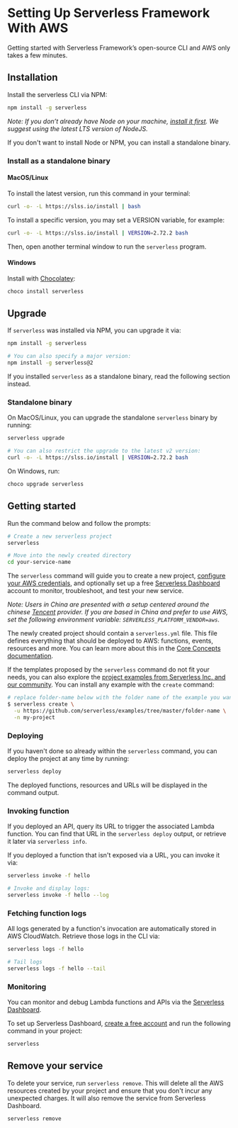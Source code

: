 <!--
title: Setting Up Serverless Framework With AWS
layout: Doc
-->

# Setting Up Serverless Framework With AWS

Getting started with Serverless Framework’s open-source CLI and AWS only takes a few minutes.

## Installation

Install the serverless CLI via NPM:

```bash
npm install -g serverless
```

_Note: If you don’t already have Node on your machine, [install it first](https://nodejs.org/). We suggest using the latest LTS version of NodeJS._

If you don't want to install Node or NPM, you can install a standalone binary.

### Install as a standalone binary

#### MacOS/Linux

To install the latest version, run this command in your terminal:

```bash
curl -o- -L https://slss.io/install | bash
```

To install a specific version, you may set a VERSION variable, for example:

```bash
curl -o- -L https://slss.io/install | VERSION=2.72.2 bash
```

Then, open another terminal window to run the `serverless` program.

#### Windows

Install with [Chocolatey](https://chocolatey.org/):

```bash
choco install serverless
```

## Upgrade

If `serverless` was installed via NPM, you can upgrade it via:

```bash
npm install -g serverless

# You can also specify a major version:
npm install -g serverless@2
```

If you installed `serverless` as a standalone binary, read the following section instead.

### Standalone binary

On MacOS/Linux, you can upgrade the standalone `serverless` binary by running:

```bash
serverless upgrade

# You can also restrict the upgrade to the latest v2 version:
curl -o- -L https://slss.io/install | VERSION=2.72.2 bash
```

On Windows, run:

```bash
choco upgrade serverless
```

## Getting started

Run the command below and follow the prompts:

```bash
# Create a new serverless project
serverless

# Move into the newly created directory
cd your-service-name
```

The `serverless` command will guide you to create a new project, [configure your AWS credentials](https://serverless.com/framework/docs/providers/aws/guide/credentials/), and optionally set up a free [Serverless Dashboard](https://www.serverless.com/monitoring) account to monitor, troubleshoot, and test your new service.

_Note: Users in China are presented with a setup centered around the chinese [Tencent](https://intl.cloud.tencent.com/) provider. If you are based in China and prefer to use AWS, set the following environment variable: `SERVERLESS_PLATFORM_VENDOR=aws`._

The newly created project should contain a `serverless.yml` file. This file defines everything that should be deployed to AWS: functions, events, resources and more. You can learn more about this in the [Core Concepts documentation](./providers/aws/guide/intro.md).

If the templates proposed by the `serverless` command do not fit your needs, you can also explore the [project examples from Serverless Inc. and our community](https://www.serverless.com/examples/). You can install any example with the `create` command:

```sh
# replace folder-name below with the folder name of the example you want to use
$ serverless create \
  -u https://github.com/serverless/examples/tree/master/folder-name \
  -n my-project
```

### Deploying

If you haven't done so already within the `serverless` command, you can deploy the project at any time by running:

```bash
serverless deploy
```

The deployed functions, resources and URLs will be displayed in the command output.

### Invoking function

If you deployed an API, query its URL to trigger the associated Lambda function. You can find that URL in the `serverless deploy` output, or retrieve it later via `serverless info`.

If you deployed a function that isn't exposed via a URL, you can invoke it via:

```bash
serverless invoke -f hello

# Invoke and display logs:
serverless invoke -f hello --log
```

### Fetching function logs

All logs generated by a function's invocation are automatically stored in AWS CloudWatch. Retrieve those logs in the CLI via:

```bash
serverless logs -f hello

# Tail logs
serverless logs -f hello --tail
```

### Monitoring

You can monitor and debug Lambda functions and APIs via the [Serverless Dashboard](https://www.serverless.com/monitoring).

To set up Serverless Dashboard, [create a free account](https://www.serverless.com/monitoring) and run the following command in your project:

```bash
serverless
```

## Remove your service

To delete your service, run `serverless remove`. This will delete all the AWS resources created by your project and ensure that you don't incur any unexpected charges. It will also remove the service from Serverless Dashboard.

```bash
serverless remove
```
